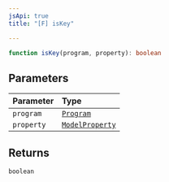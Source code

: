 ```yaml
---
jsApi: true
title: "[F] isKey"

---
```

```ts
function isKey(program, property): boolean
```

## Parameters

| Parameter | Type |
| :------ | :------ |
| `program` | [`Program`](../interfaces/Program.md) |
| `property` | [`ModelProperty`](../interfaces/ModelProperty.md) |

## Returns

`boolean`

